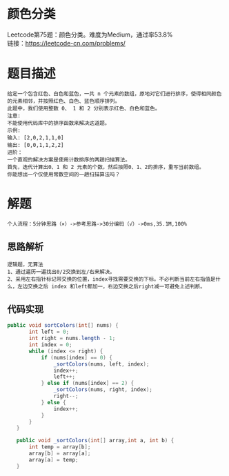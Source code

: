 # 颜色分类
Leetcode第75题：颜色分类。难度为Medium，通过率53.8%  
链接：https://leetcode-cn.com/problems/
# 题目描述
    给定一个包含红色、白色和蓝色，一共 n 个元素的数组，原地对它们进行排序，使得相同颜色的元素相邻，并按照红色、白色、蓝色顺序排列。
    此题中，我们使用整数 0、 1 和 2 分别表示红色、白色和蓝色。
    注意:
    不能使用代码库中的排序函数来解决这道题。
    示例:
    输入: [2,0,2,1,1,0]
    输出: [0,0,1,1,2,2]
    进阶：
    一个直观的解决方案是使用计数排序的两趟扫描算法。
    首先，迭代计算出0、1 和 2 元素的个数，然后按照0、1、2的排序，重写当前数组。
    你能想出一个仅使用常数空间的一趟扫描算法吗？
# 解题
    个人流程：5分钟思路（×）->参考思路->30分编码（√）->0ms,35.1M,100%
## 思路解析
    逻辑题，无算法
    1、通过遍历一遍找出0/2交换到左/右来解决。
    2、采用左右指针标记带交换的位置，index寻找需要交换的下标。不必判断当前左右指值是什么，左边交换之后 index 和left都加一，右边交换之后right减一可避免上述判断。

## 代码实现
```java
public void sortColors(int[] nums) {
       int left = 0;
       int right = nums.length - 1;
       int index = 0;
       while (index <= right) {
           if (nums[index] == 0) {
               _sortColors(nums, left, index);
               index++;
               left++;
           } else if (nums[index] == 2) {
               _sortColors(nums, right, index);
               right--;
           } else {
               index++;
           }
       }
   }

   public void _sortColors(int[] array,int a, int b) {
       int temp = array[b];
       array[b] = array[a];
       array[a] = temp;
   }
```
